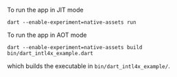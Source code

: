 To run the app in JIT mode
```
dart --enable-experiment=native-assets run
```

To run the app in AOT mode
```
dart --enable-experiment=native-assets build bin/dart_intl4x_example.dart 
```
which builds the executable in `bin/dart_intl4x_example/`.